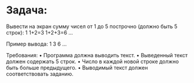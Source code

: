 # Задача:

Вывести на экран сумму чисел от 1 до 5 построчно (должно быть 5 строк):
1
1+2=3
1+2+3=6
...

Пример вывода:
1
3
6
...

Требования:
•	Программа должна выводить текст.
•	Выведенный текст должен содержать 5 строк.
•	Число в каждой новой строке должно быть больше предыдущего.
•	Выводимый текст должен соответствовать заданию.
